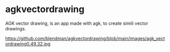 # agkvectordrawing
AGK vector drawing, is an app made with agk, to create simili vector drawings.

https://github.com/blendman/agkvectordrawing/blob/main/images/agk_vectordrawing0.49.32.jpg
